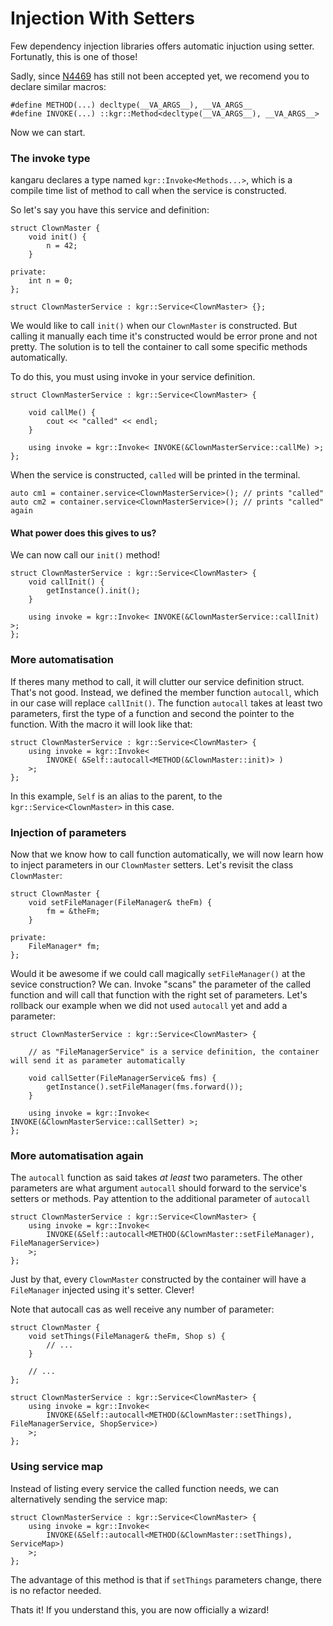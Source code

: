 Injection With Setters
======================

Few dependency injection libraries offers automatic injuction using setter. Fortunatly, this is one of those!

Sadly, since [N4469](http://www.open-std.org/jtc1/sc22/wg21/docs/papers/2015/n4469.html) has still not been accepted yet, we recomend you to declare similar macros:

    #define METHOD(...) decltype(__VA_ARGS__), __VA_ARGS__
    #define INVOKE(...) ::kgr::Method<decltype(__VA_ARGS__), __VA_ARGS__>

Now we can start.

### The invoke type

kangaru declares a type named `kgr::Invoke<Methods...>`, which is a compile time list of method to call when the service is constructed.

So let's say you have this service and definition:

    struct ClownMaster {
        void init() {
            n = 42;
        }
        
    private:
        int n = 0;
    };

    struct ClownMasterService : kgr::Service<ClownMaster> {};
    
We would like to call `init()` when our `ClownMaster` is constructed. But calling it manually each time it's constructed would be error prone and not pretty.
The solution is to tell the container to call some specific methods automatically.

To do this, you must using invoke in your service definition.

    struct ClownMasterService : kgr::Service<ClownMaster> {
        
        void callMe() {
            cout << "called" << endl;
        }
        
        using invoke = kgr::Invoke< INVOKE(&ClownMasterService::callMe) >;
    };
    
When the service is constructed, `called` will be printed in the terminal.

    auto cm1 = container.service<ClownMasterService>(); // prints "called"
    auto cm2 = container.service<ClownMasterService>(); // prints "called" again
    
#### What power does this gives to us?

We can now call our `init()` method!

    struct ClownMasterService : kgr::Service<ClownMaster> {
        void callInit() {
            getInstance().init();
        }
        
        using invoke = kgr::Invoke< INVOKE(&ClownMasterService::callInit) >;
    };
    
### More automatisation

If theres many method to call, it will clutter our service definition struct. That's not good. Instead, we defined the member function `autocall`, which in our case will replace `callInit()`.
The function `autocall` takes at least two parameters, first the type of a function and second the pointer to the function. With the macro it will look like that:

    struct ClownMasterService : kgr::Service<ClownMaster> {
        using invoke = kgr::Invoke<
            INVOKE( &Self::autocall<METHOD(&ClownMaster::init)> )
        >;
    };
    
In this example, `Self` is an alias to the parent, to the `kgr::Service<ClownMaster>` in this case.

### Injection of parameters

Now that we know how to call function automatically, we will now learn how to inject parameters in our `ClownMaster` setters.
Let's revisit the class `ClownMaster`:

    struct ClownMaster {
        void setFileManager(FileManager& theFm) {
            fm = &theFm;
        }
        
    private:
        FileManager* fm;
    };
    
Would it be awesome if we could call magically `setFileManager()` at the sevice construction? We can. Invoke "scans" the parameter of the called function and will call that function with the right set of parameters. Let's rollback our example when we did not used `autocall` yet and add a parameter:

    struct ClownMasterService : kgr::Service<ClownMaster> {
    
        // as "FileManagerService" is a service definition, the container will send it as parameter automatically
        
        void callSetter(FileManagerService& fms) {
            getInstance().setFileManager(fms.forward());
        }
        
        using invoke = kgr::Invoke< INVOKE(&ClownMasterService::callSetter) >;
    };
    
### More automatisation again

The `autocall` function as said takes _at least_ two parameters. The other parameters are what argument `autocall` should forward to the service's setters or methods. Pay attention to the additional parameter of `autocall`

    struct ClownMasterService : kgr::Service<ClownMaster> {
        using invoke = kgr::Invoke<
            INVOKE(&Self::autocall<METHOD(&ClownMaster::setFileManager), FileManagerService>)
        >;
    };
    
Just by that, every `ClownMaster` constructed by the container will have a `FileManager` injected using it's setter. Clever!

Note that autocall cas as well receive any number of parameter:
    
    struct ClownMaster {
        void setThings(FileManager& theFm, Shop s) {
            // ...
        }
        
        // ...
    };
    
    struct ClownMasterService : kgr::Service<ClownMaster> {
        using invoke = kgr::Invoke<
            INVOKE(&Self::autocall<METHOD(&ClownMaster::setThings), FileManagerService, ShopService>)
        >;
    };
    
### Using service map

Instead of listing every service the called function needs, we can alternatively sending the service map:

    struct ClownMasterService : kgr::Service<ClownMaster> {
        using invoke = kgr::Invoke<
            INVOKE(&Self::autocall<METHOD(&ClownMaster::setThings), ServiceMap>)
        >;
    };
    
The advantage of this method is that if `setThings` parameters change, there is no refactor needed.

Thats it! If you understand this, you are now officially a wizard!
